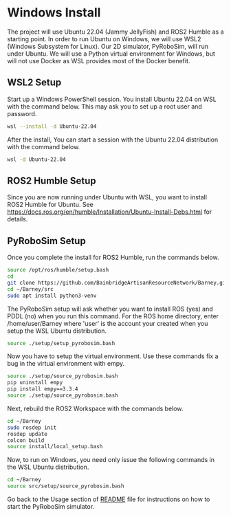# Windows Install

The project will use Ubuntu 22.04 (Jammy JellyFish) and ROS2 Humble as a starting point. In order to run Ubuntu on Windows, we will use WSL2 (Windows Subsystem for Linux). Our 2D simulator, PyRoboSim, will run under Ubuntu. We will use a Python virtual environment for Windows, but will not use Docker as WSL provides most of the Docker benefit.

## WSL2 Setup

Start up a Windows PowerShell session. You install Ubuntu 22.04 on WSL with the command below. This may ask you to set up a root user and password.

```bash
wsl --install -d Ubuntu-22.04
```

After the install, You can start a session with the Ubuntu 22.04 distribution with the command below. 

```bash
wsl -d Ubuntu-22.04
```

## ROS2 Humble Setup

Since you are now running under Ubuntu with WSL, you want to install ROS2 Humble for Ubuntu.
See https://docs.ros.org/en/humble/Installation/Ubuntu-Install-Debs.html for details.


## PyRoboSim Setup

Once you complete the install for ROS2 Humble, run the commands below.

```bash
source /opt/ros/humble/setup.bash
cd
git clone https://github.com/BainbridgeArtisanResourceNetwork/Barney.git
cd ~/Barney/src
sudo apt install python3-venv
```

The PyRoboSim setup will ask whether you want to install ROS (yes) and PDDL (no) when you run this command. For the ROS home directory, enter /home/user/Barney where 'user' is the account your created when you setup the WSL Ubuntu distribution.

```bash
source ./setup/setup_pyrobosim.bash
```

Now you have to setup the virtual environment. Use these commands fix a bug in the virtual environment with empy.

```bash
source ./setup/source_pyrobosim.bash
pip uninstall empy
pip install empy==3.3.4
source ./setup/source_pyrobosim.bash
```

Next, rebuild the ROS2 Workspace with the commands below.

```bash
cd ~/Barney
sudo rosdep init
rosdep update
colcon build
source install/local_setup.bash
```

Now, to run on Windows, you need only issue the following commands in the WSL Ubuntu distribution.

```bash
cd ~/Barney
source src/setup/source_pyrobosim.bash
```

Go back to the Usage section of [README](./README.md) file for instructions on how to start the PyRoboSim simulator.
